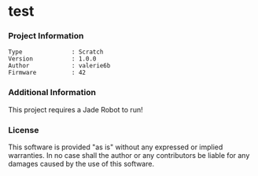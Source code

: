 test
================



### Project Information
```
Type              : Scratch
Version           : 1.0.0
Author            : valerie6b
Firmware          : 42
```

### Additional Information
This project requires a Jade Robot to run!

### License
This software is provided "as is" without any expressed or implied warranties.  In no case shall the author or any contributors be liable for any damages caused by the use of this software.

